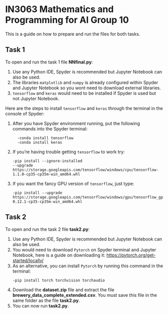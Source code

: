 # IN3063 Mathematics and Programming for AI Group 10
This is a guide on how to prepare and run the files for both tasks.

## Task 1
To open and run the task 1 file **NNfinal.py**:
  1. Use any Python IDE, Spyder is recommended but Jupyter Notebook can also be used.
  2. The libraries ```matplotlib``` and ```numpy``` is already configured within Spyder and Jupyter Notebook so you wont need to download external libraries.
  3. ```tensorflow``` and ```keras``` would need to be installed if Spyder is used but not  Jupyter Notebook.

Here are the steps to install ```tensorflow``` and ```keras``` through the terminal in the console of Spyder:
  1. After you have Spyder environment running, put the following commands into the Spyder terminal:
      ```
        -conda install tensorflow
        -conda install keras
      ```
  2. If you’re having trouble getting ```tensorflow``` to work try:
      ```
      -pip install --ignore-installed 
      --upgrade https://storage.googleapis.com/tensorflow/windows/cpu/tensorflow-1.1.0-cp35-cp35m-win_amd64.whl
      ```
  3. If you want the fancy GPU version of ```tensorflow```, just type:
      ```
      -pip install --upgrade https://storage.googleapis.com/tensorflow/windows/gpu/tensorflow_gpu-0.12.1-cp35-cp35m-win_amd64.whl
      ```

## Task 2
To open and run the task 2 file **task2.py**:
  1. Use any Python IDE, Spyder is recommended but Jupyter Notebook can also be used.
  2. You would need to download ```Pytorch``` on Spyder terminal and Jupyter Notebook, here is a guide on downloading it: https://pytorch.org/get-started/locally/
  3. As an alternative, you can install ```Pytorch``` by running this command in the terminal:
      ```
      -pip install torch torchvision torchaudio
      ```
  4. Download the **dataset.zip** file and extract the file **brewery_data_complete_extended.csv**. You must save this file in the same folder as the file **task2.py**.
  5. You can now run **task2.py**.
